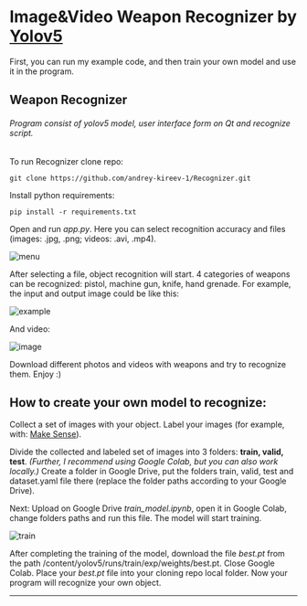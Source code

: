 # Image&Video Weapon Recognizer by [Yolov5](https://github.com/ultralytics/yolov5)
First, you can run my example code, and then train your own model and use it in the program.
## Weapon Recognizer
###### Program consist of yolov5 model, user interface form on Qt and recognize script.
To run Recognizer clone repo:
```
git clone https://github.com/andrey-kireev-1/Recognizer.git
```
Install python requirements:
```
pip install -r requirements.txt
```
Open and run *app.py*. Here you can select recognition accuracy and files (images: .jpg, .png; videos: .avi, .mp4).

![menu](https://user-images.githubusercontent.com/71035387/171960871-8ab1f746-5bad-4f83-a5f8-058b3002d839.png)

After selecting a file, object recognition will start. 4 categories of weapons can be recognized: pistol, machine gun, knife, hand grenade. For example, the input and output image could be like this:

![example](https://user-images.githubusercontent.com/71035387/171962072-b1fe5c6e-ea10-4582-93f1-7752bc3820c2.png)

And video:

![image](https://user-images.githubusercontent.com/71035387/171964385-877c6aad-d741-44ed-8680-f5f4dc0264f1.png)


Download different photos and videos with weapons and try to recognize them. Enjoy :)

## How to create your own model to recognize:
Collect a set of images with your object. Label your images (for example, with: [Make Sense](https://www.makesense.ai/)). 

Divide the collected and labeled set of images into 3 folders: **train, valid, test**. *(Further, I recommend using Google Colab, but you can also work locally.)* Create a folder in Google Drive, put the folders train, valid, test and dataset.yaml file there (replace the folder paths according to your Google Drive). 

Next: Upload on Google Drive *train_model.ipynb*, open it in Google Colab, change folders paths and run this file. The model will start training.

![train](https://user-images.githubusercontent.com/71035387/171963769-e03ccc93-4fa3-49de-812b-405e5ced0f25.png)

After completing the training of the model, download the file *best.pt* from the path /content/yolov5/runs/train/exp/weights/best.pt. Close Google Colab. Place your *best.pt* file into your cloning repo local folder. Now your program will recognize your own object.
____

